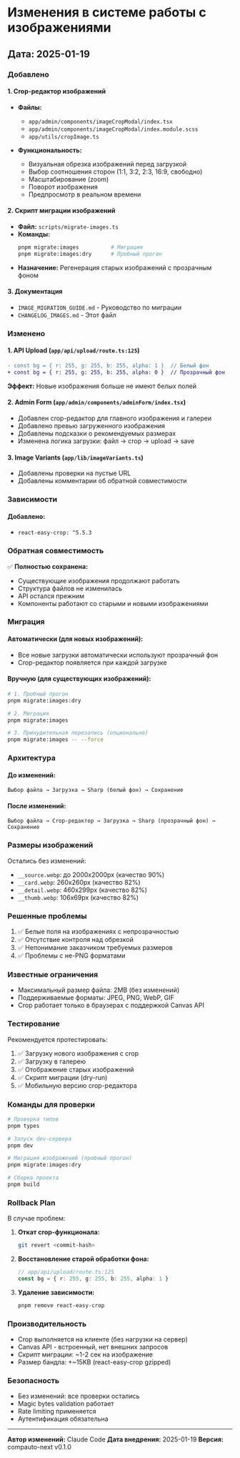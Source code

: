 # Изменения в системе работы с изображениями

## Дата: 2025-01-19

### Добавлено

#### 1. Crop-редактор изображений
- **Файлы:**
  - `app/admin/components/imageCropModal/index.tsx`
  - `app/admin/components/imageCropModal/index.module.scss`
  - `app/utils/cropImage.ts`

- **Функциональность:**
  - Визуальная обрезка изображений перед загрузкой
  - Выбор соотношения сторон (1:1, 3:2, 2:3, 16:9, свободно)
  - Масштабирование (zoom)
  - Поворот изображения
  - Предпросмотр в реальном времени

#### 2. Скрипт миграции изображений
- **Файл:** `scripts/migrate-images.ts`
- **Команды:**
  ```bash
  pnpm migrate:images          # Миграция
  pnpm migrate:images:dry      # Пробный прогон
  ```
- **Назначение:** Регенерация старых изображений с прозрачным фоном

#### 3. Документация
- `IMAGE_MIGRATION_GUIDE.md` - Руководство по миграции
- `CHANGELOG_IMAGES.md` - Этот файл

### Изменено

#### 1. API Upload (`app/api/upload/route.ts:125`)
```diff
- const bg = { r: 255, g: 255, b: 255, alpha: 1 }  // Белый фон
+ const bg = { r: 255, g: 255, b: 255, alpha: 0 }  // Прозрачный фон
```
**Эффект:** Новые изображения больше не имеют белых полей

#### 2. Admin Form (`app/admin/components/adminForm/index.tsx`)
- Добавлен crop-редактор для главного изображения и галереи
- Добавлено превью загруженного изображения
- Добавлены подсказки о рекомендуемых размерах
- Изменена логика загрузки: файл → crop → upload → save

#### 3. Image Variants (`app/lib/imageVariants.ts`)
- Добавлены проверки на пустые URL
- Добавлены комментарии об обратной совместимости

### Зависимости

#### Добавлено:
- `react-easy-crop: ^5.5.3`

### Обратная совместимость

✅ **Полностью сохранена:**
- Существующие изображения продолжают работать
- Структура файлов не изменилась
- API остался прежним
- Компоненты работают со старыми и новыми изображениями

### Миграция

#### Автоматически (для новых изображений):
- Все новые загрузки автоматически используют прозрачный фон
- Crop-редактор появляется при каждой загрузке

#### Вручную (для существующих изображений):
```bash
# 1. Пробный прогон
pnpm migrate:images:dry

# 2. Миграция
pnpm migrate:images

# 3. Принудительная перезапись (опционально)
pnpm migrate:images -- --force
```

### Архитектура

#### До изменений:
```
Выбор файла → Загрузка → Sharp (белый фон) → Сохранение
```

#### После изменений:
```
Выбор файла → Crop-редактор → Загрузка → Sharp (прозрачный фон) → Сохранение
```

### Размеры изображений

Остались без изменений:
- `__source.webp`: до 2000x2000px (качество 90%)
- `__card.webp`: 260x260px (качество 82%)
- `__detail.webp`: 460x299px (качество 82%)
- `__thumb.webp`: 106x69px (качество 82%)

### Решенные проблемы

1. ✅ Белые поля на изображениях с непрозрачностью
2. ✅ Отсутствие контроля над обрезкой
3. ✅ Непонимание заказчиком требуемых размеров
4. ✅ Проблемы с не-PNG форматами

### Известные ограничения

- Максимальный размер файла: 2MB (без изменений)
- Поддерживаемые форматы: JPEG, PNG, WebP, GIF
- Crop работает только в браузерах с поддержкой Canvas API

### Тестирование

Рекомендуется протестировать:
1. ✅ Загрузку нового изображения с crop
2. ✅ Загрузку в галерею
3. ✅ Отображение старых изображений
4. ✅ Скрипт миграции (dry-run)
5. ✅ Мобильную версию crop-редактора

### Команды для проверки

```bash
# Проверка типов
pnpm types

# Запуск dev-сервера
pnpm dev

# Миграция изображений (пробный прогон)
pnpm migrate:images:dry

# Сборка проекта
pnpm build
```

### Rollback Plan

В случае проблем:

1. **Откат crop-функционала:**
   ```bash
   git revert <commit-hash>
   ```

2. **Восстановление старой обработки фона:**
   ```typescript
   // app/api/upload/route.ts:125
   const bg = { r: 255, g: 255, b: 255, alpha: 1 }
   ```

3. **Удаление зависимости:**
   ```bash
   pnpm remove react-easy-crop
   ```

### Производительность

- Crop выполняется на клиенте (без нагрузки на сервер)
- Canvas API - встроенный, нет внешних запросов
- Скрипт миграции: ~1-2 сек на изображение
- Размер бандла: +~15KB (react-easy-crop gzipped)

### Безопасность

- Без изменений: все проверки остались
- Magic bytes validation работает
- Rate limiting применяется
- Аутентификация обязательна

---

**Автор изменений:** Claude Code
**Дата внедрения:** 2025-01-19
**Версия:** compauto-next v0.1.0
